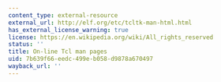 ```yaml
---
content_type: external-resource
external_url: http://elf.org/etc/tcltk-man-html.html
has_external_license_warning: true
license: https://en.wikipedia.org/wiki/All_rights_reserved
status: ''
title: On-line Tcl man pages
uid: 7b639f66-eedc-499e-b058-d9878a670497
wayback_url: ''
---
```

